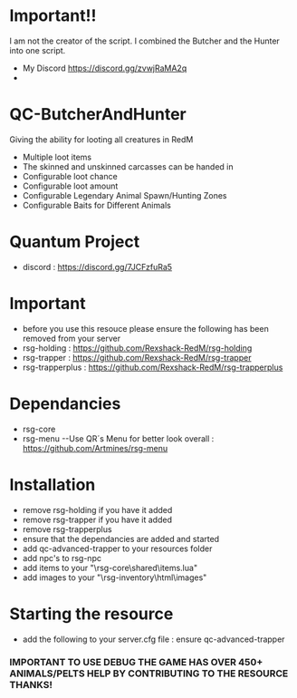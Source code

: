 # Important!! 
I am not the creator of the script. I combined the Butcher and the Hunter into one script.
- My Discord https://discord.gg/zvwjRaMA2q
- 
# QC-ButcherAndHunter
Giving the ability for looting all creatures in RedM
- Multiple loot items
- The skinned and unskinned carcasses can be handed in
- Configurable loot chance
- Configurable loot amount
- Configurable Legendary Animal Spawn/Hunting Zones
- Configurable Baits for Different Animals

# Quantum Project
- discord : https://discord.gg/7JCFzfuRa5

# Important
- before you use this resouce please ensure the following has been removed from your server
- rsg-holding : https://github.com/Rexshack-RedM/rsg-holding
- rsg-trapper : https://github.com/Rexshack-RedM/rsg-trapper
- rsg-trapperplus : https://github.com/Rexshack-RedM/rsg-trapperplus

# Dependancies
- rsg-core
- rsg-menu                --Use QR´s Menu for better look overall : https://github.com/Artmines/rsg-menu

# Installation
- remove rsg-holding if you have it added
- remove rsg-trapper if you have it added
- remove rsg-trapperplus
- ensure that the dependancies are added and started
- add qc-advanced-trapper to your resources folder
- add npc's to rsg-npc
- add items to your "\rsg-core\shared\items.lua"
- add images to your "\rsg-inventory\html\images"

# Starting the resource
- add the following to your server.cfg file : ensure qc-advanced-trapper


### IMPORTANT TO USE DEBUG THE GAME HAS OVER 450+ ANIMALS/PELTS HELP BY CONTRIBUTING TO THE RESOURCE THANKS!
